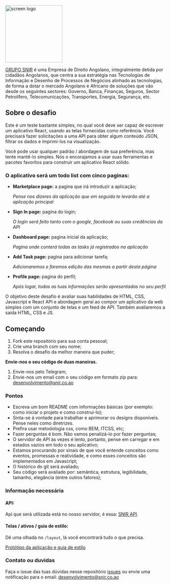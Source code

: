 <img width="179" alt="screen logo" src="https://scontent.flad7-1.fna.fbcdn.net/v/t1.18169-9/11046725_1600039606875872_4680677208469794743_n.jpg?_nc_cat=110&ccb=1-5&_nc_sid=09cbfe&_nc_eui2=AeGIrMeMH3mWJlQNb8Gsbj1HfkmlAI9ovZ5-SaUAj2i9nnftNmpwCdrNcSZpaVLSR607StcOshuh5qLhnW5jrQeH&_nc_ohc=OCycb_aER44AX8ze7-7&_nc_oc=AQn0-mTBLx8LCkbbr605jqngrG43U-Adqz5I0jb-Mj31N2dGf-O13UZT2f7DJ6G04NE&_nc_ht=scontent.flad7-1.fna&oh=d73fc465a7f72e887ad359ecc5175bfb&oe=618E9484">

[GRUPO SNIR](http://snir.co.ao/) é uma Empresa de Direito Angolano, integralmente detida por cidadãos Angolanos, que centra a sua estratégia nas Tecnologias de Informação e Desenho de Processos de Negócios alinhado as tecnologias, de forma a dotar o mercado Angolano e Africano de soluções que vão desde os seguintes sectores: Governo, Banca, Finanças, Seguros, Sector Petrolífero, Telecomunicações, Transportes, Energia, Segurança, etc.

## Sobre o desafio

Este é um teste bastante simples, no qual você deve ser capaz de escrever um aplicativo React, usando as telas fornecidas como referência. Você precisará fazer solicitações a uma API para obter algum conteúdo JSON, filtrar os dados e imprimi-los na visualização.

Você pode usar qualquer padrão / abordagem de sua preferência, mas tente mantê-lo simples. Nós o encorajamos a usar suas ferramentas e pacotes favoritos para construir um aplicativo React sólido.

### O aplicativo será um **todo list** com cinco paginas:

* **Marketplace page:** a pagina que irá introduzir a aplicação;

  _Pense nos dizeres da aplicação que em seguida te levarão até a aplicação principal_

* **Sign In page:** pagina do login;

  _O login será feito tanto com o google, facebook ou suas credências da API_

* **Dashboard page:** pagina inicial da aplicação;

  _Pagina onde conterá todas as tasks já registrados na aplicação_

* **Add Task page:** pagina para adicionar tarefa;

  _Adicionaremos e faremos edição das mesmas a partir desta página_

* **Profile page:** pagina do perfil;

  _Após logar, todas as tuas informações serão apresentadas no seu perfil_


O objetivo deste desafio é avaliar suas habilidades de HTML, CSS, Javascript e React API e abordagem geral ao compor um aplicativo da web simples com um conjunto de telas e um feed de API. Também avaliaremos a saída HTML, CSS e JS.

## Começando

1.  Fork este repositório para sua conta pessoal;
2.  Crie uma branch com seu nome;
3.  Resolva o desafio da melhor maneira que puder;

**Envie-nos o seu código de duas maneiras.**

1.  Envie-nos pelo Telegram;
2.  Envie-nos um email com o seu código em formato zip para: desenvolvimento@snir.co.ao

### Pontos

* Escreva um bom README com informações básicas (por exemplo: como iniciar o projeto e como construí-lo);
* Sinta-se à vontade para trabalhar e aprimorar os designs disponíveis. Pense neles como diretrizes.
* Prefira usar metodologia css, como BEM, ITCSS, etc;
* Fazer perguntas é bom. Não vamos penalizá-lo por fazer perguntas;
* O servidor de API às vezes é lento, portanto, pense em carregar e em estados vazios em todo o seu aplicativo;
* Estamos procurando por sinais de que você entende conceitos como eventos, promessas e reatividade, e como esses conceitos são implementados em Javascript;
* O histórico do git será avaliado;
* Seu código será avaliado por: semântica, estrutura, legibilidade, tamanho, elegância (entre outros fatores);

### Informação necessária

#### API:

Api que será utilizada está no nosso servidor, é essa: [SNIR API]().

#### Telas / ativos / guia de estilo:

Dê uma olhada no `/layout`, lá você encontrará tudo o que precisa.

[Protótipo da aplicação e guia de estilo](https://www.figma.com/file/TVT3dZ8snysCn9XgLmtjJX/SnirTask?node-id=0%3A1)  

### Contato ou duvidas

Faça o issue das tuas dúvidas nesse repositório [issues]() ou envie uma notificação para o email: desenvolvimento@snir.co.ao    
